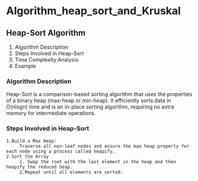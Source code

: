 # Algorithm_heap_sort_and_Kruskal
## Heap-Sort Algorithm

1. Algorithm Description
2. Steps Involved in Heap-Sort
3. Time Complexity Analysis
4. Example

### Algorithm Description
   Heap-Sort is a comparison-based sorting algorithm that uses the properties of a 
   binary heap (max-heap or min-heap). It efficiently sorts data in 
   O(nlogn) time and is an in-place sorting algorithm, requiring no extra memory for intermediate operations.
   
### Steps Involved in Heap-Sort
    1.Build a Max Heap:
         Traverse all non-leaf nodes and ensure the max heap property for each node using a process called heapify.
    2.Sort the Array
         1. Swap the root with the last element in the heap and then heapify the reduced heap.
         2.Repeat until all elements are sorted.
   
   

